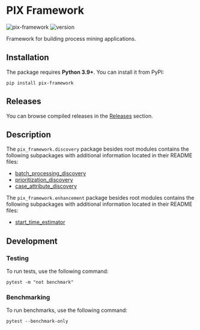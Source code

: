 # PIX Framework

![pix-framework](https://github.com/AutomatedProcessImprovement/pix-framework/actions/workflows/build.yaml/badge.svg)
![version](https://img.shields.io/github/v/tag/AutomatedProcessImprovement/pix-framework)

Framework for building process mining applications.

## Installation

The package requires **Python 3.9+**. You can install it from PyPI: 

```shell
pip install pix-framework
```

## Releases

You can browse compiled releases in the [Releases](https://github.com/AutomatedProcessImprovement/pix-framework/releases) section.

## Description

The `pix_framework.discovery` package besides root modules contains the following subpackages with additional information located in their README files:

- [batch_processing_discovery](src/pix_framework/discovery/batch_processing/)
- [prioritization_discovery](src/pix_framework/discovery/prioritization/)
- [case_attribute_discovery](src/pix_framework/discovery/case_attribute/)

The `pix_framework.enhancement` package besides root modules contains the following subpackages with additional information located in their README files:

- [start_time_estimator](src/pix_framework/enhancement/start_time_estimator/)

## Development

### Testing

To run tests, use the following command:

```shell
pytest -m "not benchmark"
```

### Benchmarking

To run benchmarks, use the following command:

```shell
pytest --benchmark-only
```
